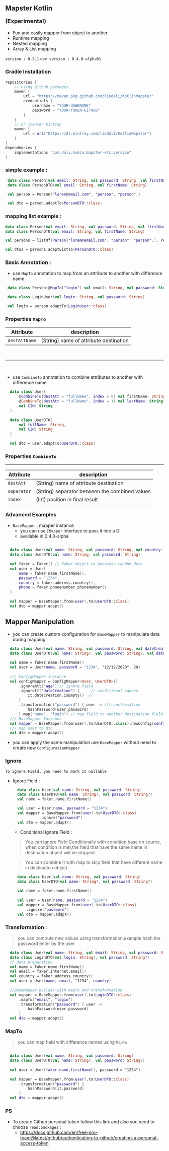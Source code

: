 ## Mapster Kotlin <p style="font-size:18px">(Experimental)</p>

* Fun and easily mapper from object to another
* Runtime mapping
* Nested mapping
* Array & List mapping

`version : 0.3.1`
`dev version : 0.4.0-alpha01`

### Gradle Installation

```groovy
repositories {
    // using github packages
    maven {
        url = "https://maven.pkg.github.com/liodali/KotlinMapster"
        credentials {
            username = "YOUR-USERNAME"
            password = "YOUR-TOKEN-GITHUB"
        }
    }
    // or jcenter bintray
    maven {
        url = uri("https://dl.bintray.com/liodali/KotlinMapster")
    }
}
dependencies {
    implementations "com.dali.hamza:mapster-ktx:version"
}
```

### simple example :

```kotlin
 data class Person(val email: String, val password: String, val firstName: String)
 data class PersonDTO(val email: String, val firstName: String)

 val person = Person("lorem@email.com", "person", "person",)

 val dto = person.adaptTo(PersonDTO::class)
```

### mapping list example :

```kotlin
data class Person(val email: String, val password: String, val firstName: String)
data class PersonDTO(val email: String, val firstName: String)

val persons = listOf(Person("lorem@email.com", "person", "person",), Person("lorem@email.com", "person", "person",))

val dtos = persons.adaptListTo(PersonDTO::class)
```

### Basic Annotation :

* use `MapTo` annotation to map from an attribute to another with difference name

```kotlin
 data class Person(@MapTo("login") val email: String, val password: String, val firstName: String, val adr: Address)

 data class LoginUser(val login: String, val password: String)

 val login = person.adaptTo(LoginUser::class)


```

### Properties `MapTo`

Attribute     | description | 
--------------| ------------|
`destAttName` | (String) name of attribute destination         | 

<br>

-------------------------
<br>

* use `CombineTo` annotation to combine attributes to another with difference name

```kotlin
  data class User(
      @CombineTo(destAtt = "fullName", index = 0) val firstName: String,
      @CombineTo(destAtt = "fullName", index = 1) val lastName: String,
      val CIN: String
  )
  
  data class UserDTO(
      val fullName: String,
      val CIN: String
  )
  
  val dto = user.adaptTo(UserDTO::class)

```

### Properties `CombineTo`

-------------------------

Attribute     | description | 
--------------| ------------|
`destAtt`     | (String) name of attribute destination         | 
`separator`   | (String) separator between the combined values       | 
`index`       | (Int)  position in final result       | 

### Advanced Examples

* `BaseMapper` : mapper instance
    * you can use `IMapper` interface to pass it into a DI
    * available in 0.4.0-alpha

```kotlin

  data class User(val name: String, val password: String, val country: String, val phone: String)
  data class UserDTO(val name: String, val password: String)
  
  val faker = Faker() // faker object to generate random data
  val user = User(
      name = faker.name.firstName(),
      password = "1234",
      country = faker.address.country(),
      phone = faker.phoneNumber.phoneNumber()
  )
  
  val mapper = BaseMapper.from(user).to(UserDTO::class)
  val dto = mapper.adapt()
```

## Mapper Manipulation

* you can create custom configuration for `BaseMapper` to manipulate data during mapping

```kotlin
  data class User(val name: String, val password: String, val dateCreation: String, val age: Int)
  data class UserDTO(val name: String?, val password: String?, val dateCreation: String?, val age: Int?)
  
  val name = faker.name.firstName()
  val user = User(name, password = "1234", "12/12/2020", 20)
  
  /// ConfigMapper Instance
  val configMapper = ConfigMapper<User, UserDTO>()
      .ignoreAtt("age") // ignore field
      .ignoreIf("dateCreation") {     // conditional ignore
          it.dateCreation.isEmpty()  //
      }
      .transformation("password") { user -> //transformation
          hashPassword(user.password)
      }.map("name", "login") // map field to another destination field
  /// BaseMapper Instance
  val mapper = BaseMapper.from(user).to(UserDTO::class).newConfig(configMapper)
  /// map user to dto
  val dto = mapper.adapt()
```

* you can apply the same manipulation use `BaseMapper` without need to create new `ConfigurationMapper`

### Ignore
    To ignore Field, you need to mark it nullable

* Ignore Field :
  

  ```kotlin
    data class User(val name: String, val password: String)
    data class UserDTO(val name: String?, val password: String?)
    val name = faker.name.firstName()
  
    val user = User(name, password = "1234")
    val mapper = BaseMapper.from(user).to(UserDTO::class)
              .ignore("password") 
    val dto = mapper.adapt()
  ```
    * Conditional Ignore Field :

  > You can ignore Field Conditionally with condition base on source, when condition is met,the field that have the same name in destination object will be skipped.

  > You can combine it with map to skip field that have different name in destination object.

  ```kotlin
    data class User(val name: String, val password: String)
    data class UserDTO(val name: String?, val password: String?)
    
    val name = faker.name.firstName()
    
    val user = User(name, password = "1234")
    val mapper = BaseMapper.from(user).to(UserDTO::class)
        .ignore("password")
    val dto = mapper.adapt()
  ```

### Transformation :

> you can compute new values using transformation,example hash the password enter by the user

```kotlin
  data class User(val name: String, val email: String, val password: String, val country: String)
  data class LoginDTO(val login: String?, val password: String?)
  // data preparation
  val name = faker.name.firstName()
  val email = faker.internet.email()
  val country = faker.address.country()
  val user = User(name, email, "1234", country)
  
  //BaseMapper builder with mapTo and transformation 
  val mapper = BaseMapper.from(user).to(LoginDTO::class)
      .mapTo("email", "login")
      .transformation("password") { user ->
          hashPassword(user.password)
      }
  val dto = mapper.adapt()
```

### MapTo

> you can map field with difference names using `MapTo`

```kotlin

  data class User(val name: String, val password: String)
  data class UserDTO(val name: String?, val password: String?)
  
  val user = User(faker.name.firstName(), password = "1234")
  
  val mapper = BaseMapper.from(user).to(UserDTO::class)
      .transformation("password") {
          hashPassword(it.password)
      }
  val dto = mapper.adapt()
```

### PS

* To create Github personal token follow this link and also you need to choose `read:packages` :
    * https://docs.github.com/en/free-pro-team@latest/github/authenticating-to-github/creating-a-personal-access-token
